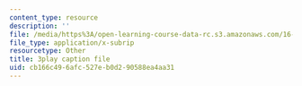 ```yaml
---
content_type: resource
description: ''
file: /media/https%3A/open-learning-course-data-rc.s3.amazonaws.com/16-90-computational-methods-in-aerospace-engineering-spring-2014/cb166c496afc527eb0d290588ea4aa31_ZyoZukr_sUA.vtt
file_type: application/x-subrip
resourcetype: Other
title: 3play caption file
uid: cb166c49-6afc-527e-b0d2-90588ea4aa31
---
```

